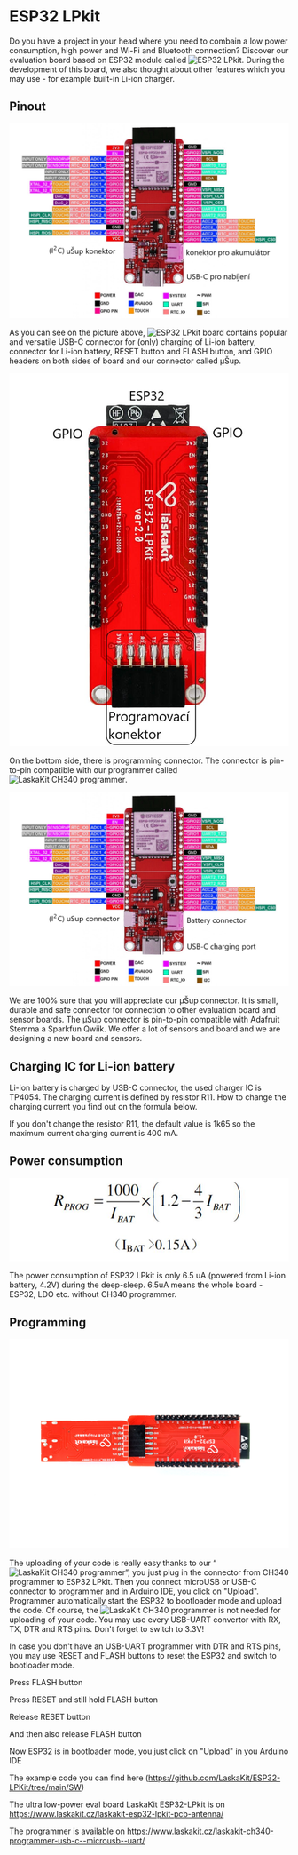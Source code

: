 # ESP32 LPkit

Do you have a project in your head where you need to combain a low power consumption, high power and Wi-Fi and Bluetooth connection? Discover our evaluation board based on ESP32 module called ![ESP32 LPkit](https://www.laskakit.cz/laskakit-esp32-lpkit-pcb-antenna/).
During the development of this board, we also thought about other features which you may use - for example built-in Li-ion charger. 

## Pinout

![ESP32 LPkit pinout](https://github.com/LaskaKit/ESP32-LPKit/blob/main/img/esp32-lpkit-pinout.jpg)

As you can see on the picture above, ![ESP32 LPkit](https://www.laskakit.cz/laskakit-esp32-lpkit-pcb-antenna/) board contains popular and versatile USB-C connector for (only) charging of Li-ion battery, connector for Li-ion battery, RESET button and FLASH button, and GPIO headers on both sides of board and our connector called μŠup.

![ESP32 LPkit pinout](https://github.com/LaskaKit/ESP32-LPKit/blob/main/img/esp32-lpkit-back_popis.jpg)

On the bottom side, there is programming connector. The connector is pin-to-pin compatible with our programmer called ![LaskaKit CH340 programmer](https://www.laskakit.cz/laskakit-ch340-programmer-usb-c--microusb--uart/). 

![ESP32 LPkit pinout](https://github.com/LaskaKit/ESP32-LPKit/blob/main/img/esp32lpkit-pinout1.jpg)

We are 100% sure that you will appreciate our μŠup connector. It is small, durable and safe connector for connection to other evaluation board and sensor boards. The μŠup connector is pin-to-pin compatible with Adafruit Stemma a Sparkfun Qwiik. We offer a lot of sensors and board and we are designing a new board and sensors. 

## Charging IC for Li-ion battery

Li-ion battery is charged by USB-C connector, the used charger IC is TP4054. 
The charging current is defined by resistor R11. 
How to change the charging current you find out on the formula below. 

If you don't change the resistor R11, the default value is 1k65 so the maximum current charging current is 400 mA. 

## Power consumption

![What should be the value of resistor for my charging current](https://github.com/LaskaKit/ESP32-LPKit/blob/main/img/ESP32LPkit3.jpg)

The power consumption of ESP32 LPkit is only 6.5 uA (powered from Li-ion battery, 4.2V) during the deep-sleep. 6.5uA means the whole board - ESP32, LDO etc. without CH340 programmer.

## Programming

![ESP32 LPkit and CH340 programmer](https://github.com/LaskaKit/ESP32-LPKit/blob/main/img/ESP32LPkit2.jpg)

The uploading of your code is really easy thanks to our “![LaskaKit CH340 programmer](https://www.laskakit.cz/laskakit-ch340-programmer-usb-c--microusb--uart/)”, you just plug in the connector from CH340 programmer to ESP32 LPkit. Then you connect microUSB or USB-C connector to programmer and in Arduino IDE, you click on "Upload". Programmer automatically start the ESP32 to bootloader mode and upload the code. 
Of course, the ![LaskaKit CH340 programmer](https://www.laskakit.cz/laskakit-ch340-programmer-usb-c--microusb--uart/) is not needed for uploading of your code. You may use every USB-UART convertor with RX, TX, DTR and RTS pins. Don't forget to switch to 3.3V!

In case you don't have an USB-UART programmer with DTR and RTS pins, you may use RESET and FLASH buttons to reset the ESP32 and switch to bootloader mode. 

Press FLASH button

Press RESET and still hold FLASH button

Release RESET button

And then also release FLASH button

Now ESP32 is in bootloader mode, you just click on "Upload" in you Arduino IDE

The example code you can find here (https://github.com/LaskaKit/ESP32-LPKit/tree/main/SW)

The ultra low-power eval board LaskaKit ESP32-LPkit is on https://www.laskakit.cz/laskakit-esp32-lpkit-pcb-antenna/

The programmer is available on https://www.laskakit.cz/laskakit-ch340-programmer-usb-c--microusb--uart/
